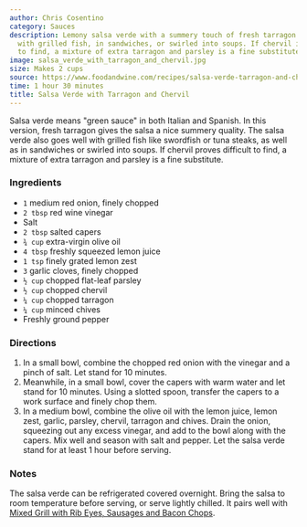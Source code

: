 ```yaml
---
author: Chris Cosentino
category: Sauces
description: Lemony salsa verde with a summery touch of fresh tarragon. It goes well
  with grilled fish, in sandwiches, or swirled into soups. If chervil is difficult
  to find, a mixture of extra tarragon and parsley is a fine substitute.
image: salsa_verde_with_tarragon_and_chervil.jpg
size: Makes 2 cups
source: https://www.foodandwine.com/recipes/salsa-verde-tarragon-and-chervil
time: 1 hour 30 minutes
title: Salsa Verde with Tarragon and Chervil
---
```

Salsa verde means "green sauce" in both Italian and Spanish. In this version, fresh tarragon gives the salsa a nice summery quality. The salsa verde also goes well with grilled fish like swordfish or tuna steaks, as well as in sandwiches or swirled into soups. If chervil proves difficult to find, a mixture of extra tarragon and parsley is a fine substitute.

### Ingredients

* `1` medium red onion, finely chopped
* `2 tbsp` red wine vinegar
* Salt
* `2 tbsp` salted capers
* `¾ cup` extra-virgin olive oil
* `4 tbsp` freshly squeezed lemon juice
* `1 tsp` finely grated lemon zest
* `3` garlic cloves, finely chopped
* `½ cup` chopped flat-leaf parsley
* `½ cup` chopped chervil
* `¼ cup` chopped tarragon
* `¼ cup` minced chives
* Freshly ground pepper

### Directions

1. In a small bowl, combine the chopped red onion with the vinegar and a pinch of salt. Let stand for 10 minutes.
2. Meanwhile, in a small bowl, cover the capers with warm water and let stand for 10 minutes. Using a slotted spoon, transfer the capers to a work surface and finely chop them.
3. In a medium bowl, combine the olive oil with the lemon juice, lemon zest, garlic, parsley, chervil, tarragon and chives. Drain the onion, squeezing out any excess vinegar, and add to the bowl along with the capers. Mix well and season with salt and pepper. Let the salsa verde stand for at least 1 hour before serving.

### Notes

The salsa verde can be refrigerated covered overnight. Bring the salsa to room temperature before serving, or serve lightly chilled. It pairs well with [Mixed Grill with Rib Eyes, Sausages and Bacon Chops](https://www.foodandwine.com/recipes/mixed-grill-with-rib-eyes-sausages-and-bacon-chops).